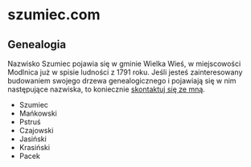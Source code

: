 # szumiec.com

## Genealogia

Nazwisko Szumiec pojawia się w gminie Wielka Wieś, w miejscowości Modlnica już w spisie ludności z 1791 roku.
Jeśli jesteś zainteresowany budowaniem swojego drzewa genealogicznego i pojawiają się w nim następujące nazwiska, to koniecznie [skontaktuj się ze mną](mailto:jan.szumiec@gmail.com).

* Szumiec
* Mańkowski
* Pstruś
* Czajowski
* Jasiński
* Krasiński
* Pacek

